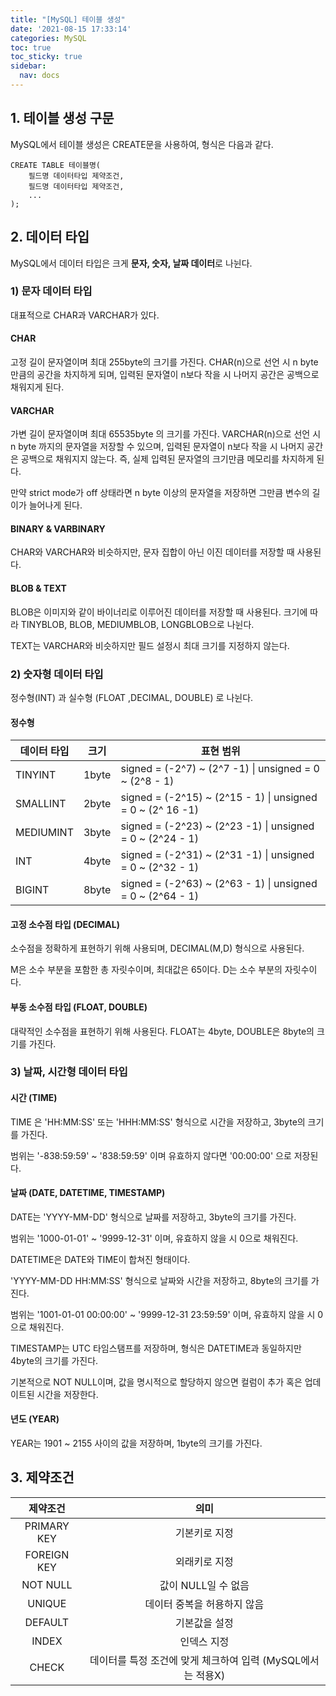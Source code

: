 ```yaml
---
title: "[MySQL] 테이블 생성"
date: '2021-08-15 17:33:14'
categories: MySQL
toc: true
toc_sticky: true
sidebar:
  nav: docs
---
```


## 1. 테이블 생성 구문

MySQL에서 테이블 생성은 CREATE문을 사용하여, 형식은 다음과 같다.

```mysql
CREATE TABLE 테이블명(
	필드명 데이터타입 제약조건,
    필드명 데이터타입 제약조건,
    ...
);
```



## 2. 데이터 타입

MySQL에서 데이터 타입은 크게 **문자, 숫자, 날짜 데이터**로 나뉜다.

### 1) 문자 데이터 타입

대표적으로 CHAR과 VARCHAR가 있다.

#### CHAR

고정 길이 문자열이며 최대 255byte의 크기를 가진다. CHAR(n)으로 선언 시 n byte 만큼의 공간을 차지하게 되며, 입력된 문자열이 n보다 작을 시 나머지 공간은 공백으로 채워지게 된다.



#### VARCHAR

가변 길이 문자열이며 최대 65535byte 의 크기를 가진다. VARCHAR(n)으로 선언 시 n byte 까지의 문자열을 저장할 수 있으며, 입력된 문자열이 n보다 작을 시 나머지 공간은 공백으로 채워지지 않는다. 즉, 실제 입력된 문자열의 크기만큼 메모리를 차지하게 된다.

만약 strict mode가 off 상태라면 n byte 이상의 문자열을 저장하면 그만큼 변수의 길이가 늘어나게 된다.



#### BINARY & VARBINARY

CHAR와 VARCHAR와 비슷하지만, 문자 집합이 아닌 이진 데이터를 저장할 때 사용된다.



#### BLOB & TEXT

BLOB은 이미지와 같이 바이너리로 이루어진 데이터를 저장할 때 사용된다. 크기에 따라 TINYBLOB, BLOB, MEDIUMBLOB, LONGBLOB으로 나뉜다.

TEXT는 VARCHAR와 비슷하지만 필드 설정시 최대 크기를 지정하지 않는다.



### 2) 숫자형 데이터 타입

정수형(INT) 과 실수형 (FLOAT ,DECIMAL, DOUBLE) 로 나뉜다.

#### 정수형

| 데이터 타입 | 크기  | 표현 범위                                                  |
| ----------- | ----- | ---------------------------------------------------------- |
| TINYINT     | 1byte | signed = (-2^7) ~ (2^7 -1)  \| unsigned =  0 ~ (2^8 - 1)   |
| SMALLINT    | 2byte | signed = (-2^15) ~ (2^15 - 1) \| unsigned = 0 ~ (2^ 16 -1) |
| MEDIUMINT   | 3byte | signed = (-2^23) ~ (2^23 -1) \| unsigned = 0 ~ (2^24 - 1)  |
| INT         | 4byte | signed = (-2^31) ~ (2^31 -1) \| unsigned = 0 ~ (2^32 - 1)  |
| BIGINT      | 8byte | signed = (-2^63) ~ (2^63 - 1) \| unsigned = 0 ~ (2^64 - 1) |



#### 고정 소수점 타입 (DECIMAL)

소수점을 정확하게 표현하기 위해 사용되며, DECIMAL(M,D) 형식으로 사용된다.

M은 소수 부분을 포함한 총 자릿수이며, 최대값은 65이다. D는 소수 부분의 자릿수이다.



#### 부동 소수점 타입 (FLOAT, DOUBLE)

대략적인 소수점을 표현하기 위해 사용된다. FLOAT는 4byte, DOUBLE은 8byte의 크기를 가진다.



### 3) 날짜, 시간형 데이터 타입

#### 시간 (TIME)

TIME 은 'HH:MM:SS' 또는 'HHH:MM:SS' 형식으로 시간을 저장하고, 3byte의 크기를 가진다.

범위는 '-838:59:59' ~ '838:59:59' 이며 유효하지 않다면 '00:00:00' 으로 저장된다.



#### 날짜 (DATE, DATETIME, TIMESTAMP)

DATE는 'YYYY-MM-DD' 형식으로 날짜를 저장하고, 3byte의 크기를 가진다.

범위는 '1000-01-01' ~ '9999-12-31' 이며, 유효하지 않을 시 0으로 채워진다.



DATETIME은 DATE와 TIME이 합쳐진 형태이다. 

'YYYY-MM-DD HH:MM:SS' 형식으로 날짜와 시간을 저장하고, 8byte의 크기를 가진다.

범위는 '1001-01-01 00:00:00' ~ '9999-12-31 23:59:59' 이며, 유효하지 않을 시 0으로 채워진다.



TIMESTAMP는 UTC 타임스탬프를 저장하며, 형식은 DATETIME과 동일하지만 4byte의 크기를 가진다.

기본적으로 NOT NULL이며, 값을 명시적으로 할당하지 않으면 컬럼이 추가 혹은 업데이트된 시간을 저장한다.



#### 년도 (YEAR)

YEAR는 1901 ~ 2155 사이의 값을 저장하며, 1byte의 크기를 가진다.



## 3. 제약조건

|  제약조건   |                            의미                             |
| :---------: | :---------------------------------------------------------: |
| PRIMARY KEY |                        기본키로 지정                        |
| FOREIGN KEY |                        외래키로 지정                        |
|  NOT NULL   |                     값이 NULL일 수 없음                     |
|   UNIQUE    |                 데이터 중복을 허용하지 않음                 |
|   DEFAULT   |                        기본값을 설정                        |
|    INDEX    |                         인덱스 지정                         |
|    CHECK    | 데이터를 특정 조건에 맞게 체크하여 입력 (MySQL에서는 적용X) |

